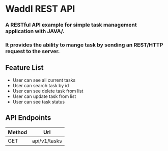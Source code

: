 # Waddl REST API 

### A RESTful API example for simple task management application with JAVA/. 
### It provides the ability to mange task by sending an REST/HTTP request to the server.

## Feature List
* User can see all current tasks
* User can search task by id
* User can see delete task from list
* User can update task from list
* User can see task status


## API Endpoints
| Method | Url |
|--------|:-----:|
| GET    | api/v1/tasks |



